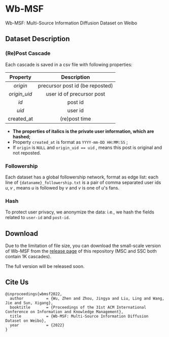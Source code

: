 # Wb-MSF
Wb-MSF: Multi-Source Information Diffusion Dataset on Weibo

## Dataset Description
### (Re)Post Cascade

Each cascade is saved in a csv file with following properties:

|   Property   |         Description          |
| :----------: | :--------------------------: |
|   *origin*   | precursor post id (be reposted) |
| *origin_uid* |  user id of precursor post   |
|     *id*     |           post id            |
|    *uid*     |           user id            |
|  created_at  |        (re)post time         |

- **The properties of italics is the private user information, which are hashed;**
- Property `created_at` is format as `YYYY-mm-DD HH:MM:SS` ;
- If `origin` is `NULL` and `origin_uid == uid` , means this post is original and not reposted.

### Followership

Each dataset has a global followership network, format as edge list: each line of `{dataname}_followership.txt` is a pair of comma separated user ids $u,v$ , means $u$ is followed by $v$ and $v$ is one of $u$'s fans. 

### Hash
To protect user privacy, we anonymize the data: i.e., we hash the fields related to `user-id` and `post-id`.

## Download
Due to the limitation of file size, you can download the small-scale version of Wb-MSF from the [release page](https://github.com/Les1ie/Wb-MSF/releases/tag/v0.0.1) of this repository (MSC and SSC both contain 1K cascades).

The full version will be released soon.

## Cite Us
```
@inproceedings{wbmsf2022,
  author          = {Wu, Zhen and Zhou, Jingya and Liu, Ling and Wang, Jie and Sun, Xigang},
  booktitle       = {Proceedings of the 31st ACM International Conference on Information and Knowledge Management},
  title           = {Wb-MSF: Multi-Source Information Diffusion Dataset on Weibo},
  year            = {2022}
}
```
